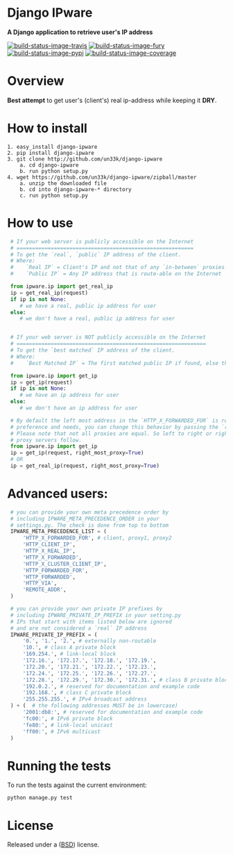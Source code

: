 Django IPware
====================

**A Django application to retrieve user's IP address**

[![build-status-image-travis]][travis]
[![build-status-image-fury]][fury]
[![build-status-image-pypi]][pypi]
[![build-status-image-coverage]][coverage]


Overview
====================

**Best attempt** to get user's (client's) real ip-address while keeping it **DRY**.

How to install
====================

    1. easy_install django-ipware
    2. pip install django-ipware
    3. git clone http://github.com/un33k/django-ipware
        a. cd django-ipware
        b. run python setup.py
    4. wget https://github.com/un33k/django-ipware/zipball/master
        a. unzip the downloaded file
        b. cd into django-ipware-* directory
        c. run python setup.py


How to use
====================

   ```python
    # If your web server is publicly accessible on the Internet
    # =========================================================
    # To get the `real`, `public` IP address of the client.
    # Where:
    #    `Real IP` = Client's IP and not that of any `in-between` proxies.
    #    `Public IP` = Any IP address that is route-able on the Internet

    from ipware.ip import get_real_ip
    ip = get_real_ip(request)
    if ip is not None:
       # we have a real, public ip address for user
    else:
       # we don't have a real, public ip address for user


    # If your web server is NOT publicly accessible on the Internet
    # =============================================================
    # To get the `best matched` IP address of the client.
    # Where:
    #    `Best Matched IP` = The first matched public IP if found, else the first matched non-public IP.

    from ipware.ip import get_ip
    ip = get_ip(request)
    if ip is not None:
       # we have an ip address for user
    else:
       # we don't have an ip address for user

    # By default the left most address in the `HTTP_X_FORWARDED_FOR` is returned. However, depending on your
    # preference and needs, you can change this behavior by passing the `right_most_proxy=True` to the API.
    # Please note that not all proxies are equal. So left to right or right to left is not a rule that all
    # proxy servers follow.
    from ipware.ip import get_ip
    ip = get_ip(request, right_most_proxy=True)
    # OR
    ip = get_real_ip(request, right_most_proxy=True)
   ```

Advanced users:
====================

   ```python
    # you can provide your own meta precedence order by
    # including IPWARE_META_PRECEDENCE_ORDER in your
    # settings.py. The check is done from top to bottom
    IPWARE_META_PRECEDENCE_LIST = (
        'HTTP_X_FORWARDED_FOR', # client, proxy1, proxy2
        'HTTP_CLIENT_IP',
        'HTTP_X_REAL_IP',
        'HTTP_X_FORWARDED',
        'HTTP_X_CLUSTER_CLIENT_IP',
        'HTTP_FORWARDED_FOR',
        'HTTP_FORWARDED',
        'HTTP_VIA',
        'REMOTE_ADDR',
    )

    # you can provide your own private IP prefixes by
    # including IPWARE_PRIVATE_IP_PREFIX in your setting.py
    # IPs that start with items listed below are ignored
    # and are not considered a `real` IP address
    IPWARE_PRIVATE_IP_PREFIX = (
        '0.', '1.', '2.', # externally non-routable
        '10.', # class A private block
        '169.254.', # link-local block
        '172.16.', '172.17.', '172.18.', '172.19.',
        '172.20.', '172.21.', '172.22.', '172.23.',
        '172.24.', '172.25.', '172.26.', '172.27.',
        '172.28.', '172.29.', '172.30.', '172.31.', # class B private blocks
        '192.0.2.', # reserved for documentation and example code
        '192.168.', # class C private block
        '255.255.255.', # IPv4 broadcast address
    ) + (  # the following addresses MUST be in lowercase)
        '2001:db8:', # reserved for documentation and example code
        'fc00:', # IPv6 private block
        'fe80:', # link-local unicast
        'ff00:', # IPv6 multicast
    )
   ```

Running the tests
====================

To run the tests against the current environment:

    python manage.py test


License
====================

Released under a ([BSD](LICENSE.md)) license.


[build-status-image-travis]: https://secure.travis-ci.org/un33k/django-ipware.png?branch=master
[travis]: http://travis-ci.org/un33k/django-ipware?branch=master

[build-status-image-fury]: https://badge.fury.io/py/django-ipware.png
[fury]: http://badge.fury.io/py/django-ipware

[build-status-image-pypi]: https://pypip.in/d/django-ipware/badge.png
[pypi]: https://crate.io/packages/django-ipware?version=latest

[build-status-image-coverage]: https://coveralls.io/repos/un33k/django-ipware/badge.svg
[coverage]: https://coveralls.io/r/un33k/django-ipware
